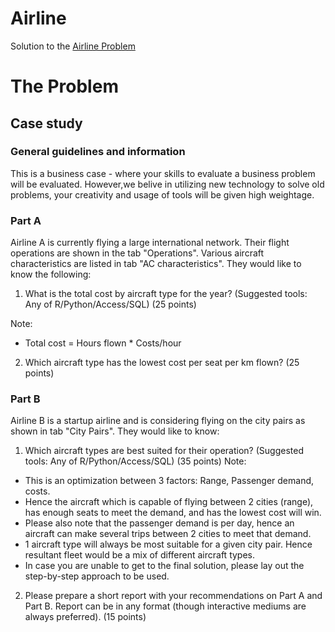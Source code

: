 # Airline
Solution to the [Airline Problem](case_study.xlsx)

# The Problem
## Case study

### General guidelines and information
This is a business case - where your skills to evaluate a business problem will be evaluated.
However,we belive in utilizing new technology to solve old problems, your creativity and usage of tools will be given high weightage.

### Part A
Airline A is currently flying a large international network. Their flight operations are shown in the tab "Operations". Various aircraft characteristics are listed in tab "AC characteristics". They would like to know the following:
1) What is the total cost by aircraft type for the year? (Suggested tools: Any of R/Python/Access/SQL) (25 points)

Note:

- Total cost = Hours flown * Costs/hour

2) Which aircraft type  has the lowest cost per seat per km flown? (25 points)

### Part B
Airline B is a startup airline and is considering flying on the city pairs as shown in tab "City Pairs". They would like to know:
1) Which aircraft types are best suited for their operation?  (Suggested tools: Any of R/Python/Access/SQL) (35 points)
Note:

- This is an optimization between 3 factors: Range, Passenger demand, costs.
- Hence the aircraft which is capable of flying between 2 cities (range), has enough seats to meet the demand, and has the lowest cost will win.
- Please also note that the passenger demand is per day, hence an aircraft can make several trips between 2 cities to meet that demand.
- 1 aircraft type will always be most suitable for a given city pair. Hence resultant fleet would be a mix of different aircraft types.
- In case you are unable to get to the final solution, please lay out the step-by-step approach to be used.

2) Please prepare a short report with your recommendations on Part A and Part B. Report can be in any format (though interactive mediums are always preferred). (15 points)
